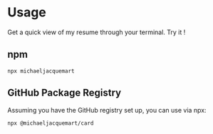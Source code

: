 # Usage

Get a quick view of my resume through your terminal. Try it !

## npm
```
npx michaeljacquemart
```

## GitHub Package Registry
Assuming you have the GitHub registry set up, you can use via npx:
```
npx @michaeljacquemart/card
```
